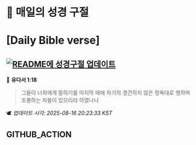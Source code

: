 # 🙏 매일의 성경 구절
# [Daily Bible verse]
## [![README에 성경구절 업데이트](https://github.com/DONGSUKA/first_test/actions/workflows/update-readme-bible.yml/badge.svg)](https://github.com/DONGSUKA/first_test/actions/workflows/update-readme-bible.yml)
<!-- START_BIBLE_VERSE -->
📖 **유다서 1:18**
> 그들이 너희에게 말하기를 마지막 때에 자기의 경건하지 않은 정욕대로 행하며 조롱하는 자들이 있으리라 하였나니

🕊️ _업데이트 시각: 2025-08-16 20:23:33 KST_
  <!-- END_BIBLE_VERSE -->
## GITHUB_ACTION
